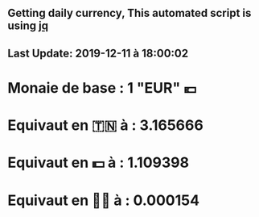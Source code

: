 ## Getting daily currency, This automated script is using [jq](https://stedolan.github.io/jq/)
## Last Update:  2019-12-11 à 18:00:02
 # Monaie de base : 1 "EUR" 💶 
 # Equivaut en 🇹🇳 à :  3.165666 
 # Equivaut en 💵 à : 1.109398
 # Equivaut en 🐱‍💻 à :  0.000154
